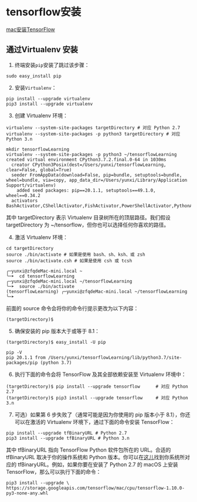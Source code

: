 # tensorflow安装

[mac安装TensorFlow](https://github.com/xitu/tensorflow-docs/blob/zh-hans/install/install_mac.md)

## 通过Virtualenv 安装

1. 终端安装`pip`安装了跳过该步骤：
```
sudo easy_install pip
```

2. 安装`Virtualenv`：
```
pip install --upgrade virtualenv
pip3 install --upgrade virtualenv
```

3. 创建 Virtualenv 环境：
```
virtualenv --system-site-packages targetDirectory # 对应 Python 2.7
virtualenv --system-site-packages -p python3 targetDirectory # 对应 Python 3.n

mkdir tensorflowLearning
virtualenv --system-site-packages -p python3 ~/tensorflowLearning
created virtual environment CPython3.7.2.final.0-64 in 1030ms
  creator CPython3Posix(dest=/Users/yunxi/tensorflowLearning, clear=False, global=True)
  seeder FromAppData(download=False, pip=bundle, setuptools=bundle, wheel=bundle, via=copy, app_data_dir=/Users/yunxi/Library/Application Support/virtualenv)
    added seed packages: pip==20.1.1, setuptools==49.1.0, wheel==0.34.2
  activators BashActivator,CShellActivator,FishActivator,PowerShellActivator,PythonActivator,XonshActivator
```
其中 targetDirectory 表示 Virtualenv 目录树所在的顶层路径。我们假设 targetDirectory 为 ~/tensorflow，但你也可以选择任何你喜欢的路径。

4. 激活 Virtualenv 环境：
```
cd targetDirectory
source ./bin/activate # 如果是使用 bash、sh、ksh、或 zsh
source ./bin/activate.csh # 如果是使用 csh 或 tcsh 

╭─yunxi@zfqdeMac-mini.local ~
╰─➤  cd tensorflowLearning
╭─yunxi@zfqdeMac-mini.local ~/tensorflowLearning
╰─➤  source ./bin/activate
(tensorflowLearning) ╭─yunxi@zfqdeMac-mini.local ~/tensorflowLearning
╰─➤
```
前面的 source 命令会将你的命令行提示更改为以下内容：
```
(targetDirectory)$
```

5. 确保安装的 pip 版本大于或等于 8.1：
```
(targetDirectory)$ easy_install -U pip

pip -V
pip 20.1.1 from /Users/yunxi/tensorflowLearning/lib/python3.7/site-packages/pip (python 3.7)
```

6. 执行下面的命令会将 TensorFlow 及其全部依赖安装至 Virtualenv 环境中：
```
(targetDirectory)$ pip install --upgrade tensorflow      # 对应 Python 2.7
(targetDirectory)$ pip3 install --upgrade tensorflow     # 对应 Python 3.n 
```

7. 可选）如果第 6 步失败了（通常可能是因为你使用的 pip 版本小于 8.1），你还可以在激活的 Virtualenv 环境下，通过下面的命令安装 TensorFlow：
```
pip install --upgrade tfBinaryURL # Python 2.7
pip3 install --upgrade tfBinaryURL # Python 3.n 
```
其中 tfBinaryURL 指向 TensorFlow Python 软件包所在的 URL。合适的 tfBinaryURL 取决于你的操作系统和 Python 版本。你可以在[这儿](https://github.com/xitu/tensorflow-docs/blob/zh-hans/install/install_mac.md#the_url_of_the_tensorflow_python_package)找到你系统所对应的 tfBinaryURL。例如，如果你要在安装了 Python 2.7 的 macOS 上安装 TensorFlow，那么可以执行下面的命令：
```
pip3 install --upgrade \
https://storage.googleapis.com/tensorflow/mac/cpu/tensorflow-1.10.0-py3-none-any.whl
```